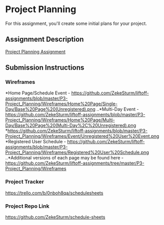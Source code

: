 # Project Planning
For this assignment, you'll create some initial plans for your project.

## Assignment Description
[Project Planning Assignment](https://education.launchcode.org/liftoff/assignments/planning/)

## Submission Instructions

### Wireframes

*Home Page/Schedule Event - https://github.com/ZekeSturm/liftoff-assignments/blob/master/P3-Project_Planning/Wireframes/Home%20Page/Single-Day/Base%20Page%20(Unregistered).png
..*Multi-Day Event - https://github.com/ZekeSturm/liftoff-assignments/blob/master/P3-Project_Planning/Wireframes/Home%20Page/Multi-Day/Base%20Page%20(Multi-Day%2C%20Unregistered).png
*https://github.com/ZekeSturm/liftoff-assignments/blob/master/P3-Project_Planning/Wireframes/Event/Unregistered%20User%20Event.png
*Registered User Schedule - https://github.com/ZekeSturm/liftoff-assignments/blob/master/P3-Project_Planning/Wireframes/Registered%20User%20Schedule.png
..*Additional versions of each page may be found here - https://github.com/ZekeSturm/liftoff-assignments/tree/master/P3-Project_Planning/Wireframes

### Project Tracker

https://trello.com/b/0nboh8qa/schedulesheets

### Project Repo Link

https://github.com/ZekeSturm/schedule-sheets
